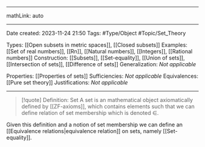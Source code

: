 

---

mathLink: auto

---
Date created: 2023-11-24 21:50
Tags: #Type/Object #Topic/Set_Theory  

Types: [[Open subsets in metric spaces]], [[Closed subsets]]
Examples: [[Set of real numbers]], [[Rn]], [[Natural numbers]], [[Integers]], [[Rational numbers]]
Construction: [[Subsets]], [[Set-equality]], [[Union of sets]], [[Intersection of sets]], [[Difference of sets]]
Generalization: _Not applicable_

Properties: [[Properties of sets]]
Sufficiencies: _Not applicable_
Equivalences: [[Pure set theory]]
Justifications: _Not applicable_

---  


> [!quote] Definition: Set
> A set is an mathematical object axiomatically defined by [[ZF-axioms]], which contains elements such that we can define relation of set membership which is denoted $\in$.

Given this definition and a notion of set membership we can define an [[Equivalence relations|equivalence relation]] on sets, namely [[Set-equality]].












